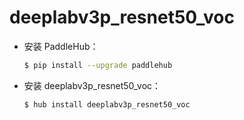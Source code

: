# deeplabv3p_resnet50_voc
* 安装 PaddleHub：

    ```bash
    $ pip install --upgrade paddlehub
    ```

* 安装 deeplabv3p_resnet50_voc：

    ```bash
    $ hub install deeplabv3p_resnet50_voc
    ```
